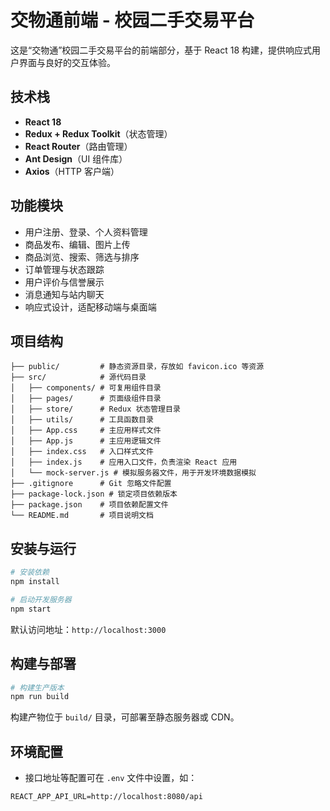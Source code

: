 # 交物通前端 - 校园二手交易平台

这是“交物通”校园二手交易平台的前端部分，基于 React 18 构建，提供响应式用户界面与良好的交互体验。

## 技术栈

- **React 18**
- **Redux + Redux Toolkit**（状态管理）
- **React Router**（路由管理）
- **Ant Design**（UI 组件库）
- **Axios**（HTTP 客户端）

## 功能模块

- 用户注册、登录、个人资料管理
- 商品发布、编辑、图片上传
- 商品浏览、搜索、筛选与排序
- 订单管理与状态跟踪
- 用户评价与信誉展示
- 消息通知与站内聊天
- 响应式设计，适配移动端与桌面端

## 项目结构
```
├── public/         # 静态资源目录，存放如 favicon.ico 等资源
├── src/            # 源代码目录
│   ├── components/ # 可复用组件目录
│   ├── pages/      # 页面级组件目录
│   ├── store/      # Redux 状态管理目录
│   ├── utils/      # 工具函数目录
│   ├── App.css     # 主应用样式文件
│   ├── App.js      # 主应用逻辑文件
│   ├── index.css   # 入口样式文件
│   ├── index.js    # 应用入口文件，负责渲染 React 应用
│   └── mock-server.js # 模拟服务器文件，用于开发环境数据模拟
├── .gitignore      # Git 忽略文件配置
├── package-lock.json # 锁定项目依赖版本
├── package.json    # 项目依赖配置文件
└── README.md       # 项目说明文档
```

## 安装与运行

```bash
# 安装依赖
npm install

# 启动开发服务器
npm start
```

默认访问地址：`http://localhost:3000`

## 构建与部署

```bash
# 构建生产版本
npm run build
```

构建产物位于 `build/` 目录，可部署至静态服务器或 CDN。

## 环境配置

- 接口地址等配置可在 `.env` 文件中设置，如：

```
REACT_APP_API_URL=http://localhost:8080/api
```